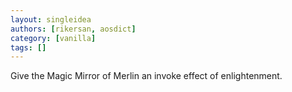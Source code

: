 ```yaml
---
layout: singleidea
authors: [rikersan, aosdict]
category: [vanilla]
tags: []
---
```

Give the Magic Mirror of Merlin an invoke effect of enlightenment.
